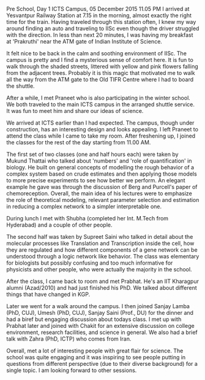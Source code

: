 Pre School, Day 1
ICTS Campus, 05 December 2015
11.05 PM
I arrived at Yesvantpur Railway Station at 7.15 in the morning, almost exactly the right time for the train. Having traveled through this station often, I knew my way around finding an auto and traveling to IISc even though the driver struggled with the direction. In less than next 20 minutes, I was having my breakfast at 'Prakruthi' near the ATM gate of Indian Institute of Science.

It felt nice to be back in the calm and soothing environment of IISc. The campus is pretty and I find a mysterious sense of comfort here. It is fun to walk through the shaded streets, littered with yellow and pink flowers falling from the adjacent trees. Probably it is this magic that motivated me to walk all the way from the ATM gate to the Old TIFR Centre where I had to board the shuttle.

After a while, I met Praneet who is also participating in the winter school. We both traveled to the main ICTS campus in the arranged shuttle service. It was fun to meet him and share our ideas of science.

We arrived at ICTS earlier than I had expected. The campus, though under construction, has an interesting design and looks appealing. I left Praneet to attend the class while I came to take my room. After freshening up, I joined the classes for the rest of the day starting from 11.00 AM.

The first set of two classes (one and half hours each) were taken by Mukund Thattai who talked about 'numbers' and 'role of quantification' in biology. He built on general concepts of modelling the rough behavior of a complex system based on crude estimates and then applying those models to more precise experiments to see how better we perform. An elegant example he gave was through the discussion of Berg and Purcell's paper of chemoreception. Overall, the main idea of his lectures were to emphasize the role of theoretical modeling, relevant parameter selection and estimation in reducing a complex network to a simpler interpretable one.

During lunch I met with Shubha (completed her Int. M.Tech from Hyderabad) and a couple of other people.

The second half was taken by Supreet Saini who talked in detail about the molecular processes like Translation and Transcription inside the cell, how they are regulated and how different components of a gene network can be understood through a logic network like behavior. The class was elementary for biologists but possibly confusing and too much informative for physicists and other people, who were actually the majority in the school.

After the class, I came back to room and met Prabhat. He's an IIT Kharagpur alumni (Azad/2010) and had just finished his PhD. We talked about different things that have changed in KGP.

Later we went for a walk around the campus. I then joined Sanjay Lamba (PhD, CUJ), Umesh (PhD, CUJ), Sanjay Saini (Prof., DU) for the dinner and had a biref but engaging discussion about todays class. I met up with Prabhat later and joined with Chakit for an extensive discussion on college environment, research facilities, and science in general. We also had a brief talk with Zahra (PhD, ICTP) who comes from Iran.

Overall, met a lot of interesting people with great flair for science. The school was quite engaging and it was inspiring to see people putting in questions from different perspective (due to their diverse background) for a single topic. I am looking forward to other sessions.
